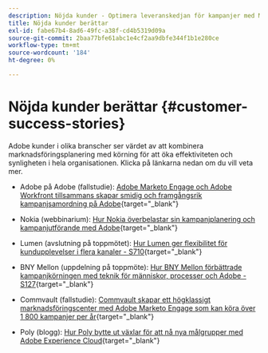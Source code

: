 ```yaml
---
description: Nöjda kunder - Optimera leveranskedjan för kampanjer med Marketo och Workfront
title: Nöjda kunder berättar
exl-id: fabe67b4-8ad6-49fc-a38f-cd4b5319d09a
source-git-commit: 2baa77bfe61abc1e4cf2aa9dbfe344f1b1e280ce
workflow-type: tm+mt
source-wordcount: '184'
ht-degree: 0%

---
```


# Nöjda kunder berättar {#customer-success-stories}

Adobe kunder i olika branscher ser värdet av att kombinera marknadsföringsplanering med körning för att öka effektiviteten och synligheten i hela organisationen. Klicka på länkarna nedan om du vill veta mer.

* Adobe på Adobe (fallstudie): [Adobe Marketo Engage och Adobe Workfront tillsammans skapar smidig och framgångsrik kampanjsamordning på Adobe](https://business.adobe.com/customer-success-stories/adobe-campaign-orchestration-case-study){target=&quot;_blank&quot;}

* Nokia (webbinarium): [Hur Nokia överbelastar sin kampanjplanering och kampanjutförande med Adobe](https://engage.adobe.com/MarWF22Q4WBR-Registration.html){target=&quot;_blank&quot;}

* Lumen (avslutning på toppmötet): [Hur Lumen ger flexibilitet för kundupplevelser i flera kanaler - S710](https://business.adobe.com/summit/2022/sessions/how-lumen-drives-agility-for-omnichannel-customer-s710.html){target=&quot;_blank&quot;}

* BNY Mellon (uppdelning på toppmöte): [Hur BNY Mellon förbättrade kampanjkörningen med teknik för människor, processer och Adobe - S127](https://business.adobe.com/events/experience-makers-live/2022/sessions/how-bny-mellon-improved-campaign-execution-with-pe-s127.html){target=&quot;_blank&quot;}

* Commvault (fallstudie): [Commvault skapar ett högklassigt marknadsföringscenter med Adobe Marketo Engage som kan köra över 1 800 kampanjer per år](https://business.adobe.com/customer-success-stories/commvault-case-study){target=&quot;_blank&quot;}

* Poly (blogg): [Hur Poly bytte ut växlar för att nå nya målgrupper med Adobe Experience Cloud](https://business.adobe.com/blog/basics/how-poly-shifted-gears-reach-new-audiences-adobe-experience-cloud){target=&quot;_blank&quot;}
